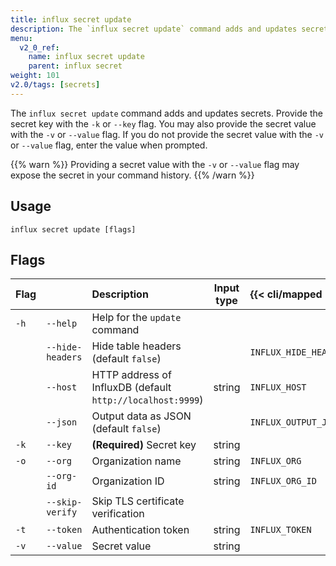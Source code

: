 ```yaml
---
title: influx secret update
description: The `influx secret update` command adds and updates secrets.
menu:
  v2_0_ref:
    name: influx secret update
    parent: influx secret
weight: 101
v2.0/tags: [secrets]
---
```


The `influx secret update` command adds and updates secrets.
Provide the secret key with the `-k` or `--key` flag.
You may also provide the secret value with the `-v` or `--value` flag.
If you do not provide the secret value with the `-v` or `--value` flag,
enter the value when prompted.

{{% warn %}}
Providing a secret value with the `-v` or `--value` flag may expose the secret
in your command history.
{{% /warn %}}

## Usage
```
influx secret update [flags]
```

## Flags
| Flag |                  | Description                                                | Input type | {{< cli/mapped >}}    |
|:---- |:---              |:-----------                                                |:----------:|:------------------    |
| `-h` | `--help`         | Help for the `update` command                              |            |                       |
|      | `--hide-headers` | Hide table headers (default `false`)                       |            | `INFLUX_HIDE_HEADERS` |
|      | `--host`         | HTTP address of InfluxDB (default `http://localhost:9999`) | string     | `INFLUX_HOST`         |
|      | `--json`         | Output data as JSON (default `false`)                      |            | `INFLUX_OUTPUT_JSON`  |
| `-k` | `--key`          | **(Required)** Secret key                                  | string     |                       |
| `-o` | `--org`          | Organization name                                          | string     | `INFLUX_ORG`          |
|      | `--org-id`       | Organization ID                                            | string     | `INFLUX_ORG_ID`       |
|      | `--skip-verify`  | Skip TLS certificate verification                          |            |                       |
| `-t` | `--token`        | Authentication token                                       | string     | `INFLUX_TOKEN`        |
| `-v` | `--value`        | Secret value                                               | string     |                       |
